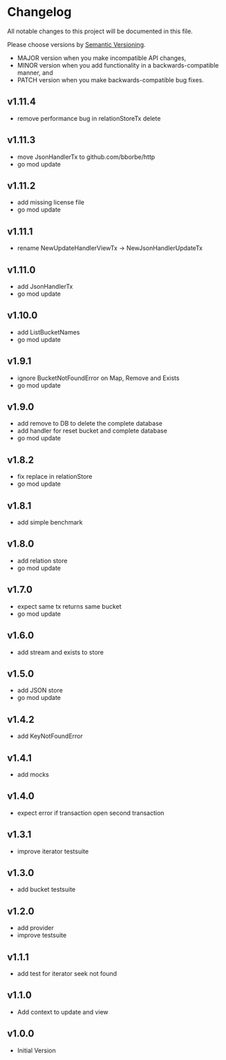 # Changelog

All notable changes to this project will be documented in this file.

Please choose versions by [Semantic Versioning](http://semver.org/).

* MAJOR version when you make incompatible API changes,
* MINOR version when you add functionality in a backwards-compatible manner, and
* PATCH version when you make backwards-compatible bug fixes.

## v1.11.4

- remove performance bug in relationStoreTx delete

## v1.11.3

- move JsonHandlerTx to github.com/bborbe/http
- go mod update

## v1.11.2

- add missing license file
- go mod update

## v1.11.1

- rename NewUpdateHandlerViewTx -> NewJsonHandlerUpdateTx

## v1.11.0

- add JsonHandlerTx
- go mod update

## v1.10.0

- add ListBucketNames
- go mod update

## v1.9.1

- ignore BucketNotFoundError on Map, Remove and Exists
- go mod update

## v1.9.0

- add remove to DB to delete the complete database
- add handler for reset bucket and complete database
- go mod update

## v1.8.2

- fix replace in relationStore
- go mod update

## v1.8.1

- add simple benchmark

## v1.8.0

- add relation store
- go mod update

## v1.7.0

- expect same tx returns same bucket
- go mod update

## v1.6.0

- add stream and exists to store

## v1.5.0

- add JSON store
- go mod update

## v1.4.2

- add KeyNotFoundError

## v1.4.1

- add mocks

## v1.4.0

- expect error if transaction open second transaction

## v1.3.1

- improve iterator testsuite

## v1.3.0

- add bucket testsuite

## v1.2.0

- add provider
- improve testsuite

## v1.1.1

- add test for iterator seek not found

## v1.1.0

- Add context to update and view

## v1.0.0

- Initial Version
